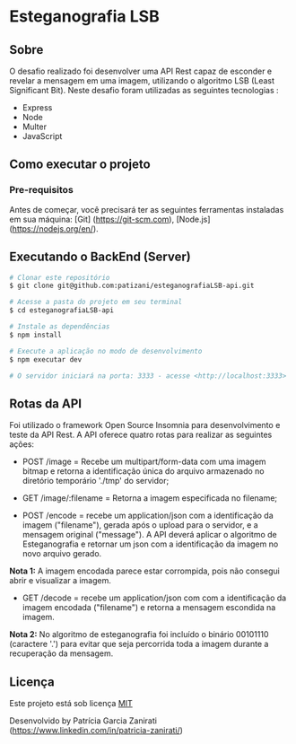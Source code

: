 
# Esteganografia LSB

## Sobre
O desafio realizado foi desenvolver uma API Rest capaz de esconder e revelar a mensagem em uma imagem, utilizando o algoritmo LSB (Least Significant Bit).
Neste desafio foram utilizadas as seguintes tecnologias :

- Express
- Node
- Multer
- JavaScript

## Como executar o projeto

### Pre-requisitos
Antes de começar, você precisará ter as seguintes ferramentas instaladas em sua máquina: [Git] (https://git-scm.com), [Node.js] (https://nodejs.org/en/).

## Executando o BackEnd (Server)

```bash
# Clonar este repositório
$ git clone git@github.com:patizani/esteganografiaLSB-api.git

# Acesse a pasta do projeto em seu terminal
$ cd esteganografiaLSB-api

# Instale as dependências
$ npm install

# Execute a aplicação no modo de desenvolvimento
$ npm executar dev

# O servidor iniciará na porta: 3333 - acesse <http://localhost:3333>
```

## Rotas da API
Foi utilizado o framework Open Source Insomnia para desenvolvimento e teste da API Rest. A API oferece quatro rotas para realizar as seguintes ações:

- POST /image = Recebe um multipart/form-data com uma imagem bitmap e retorna a identificação única do arquivo armazenado no diretório temporário './tmp' do servidor;

- GET /image/:filename = Retorna a imagem especificada no filename;  

- POST /encode = recebe um application/json com a identificação da imagem ("filename"), gerada após o upload para o servidor, e a mensagem original ("message"). A API deverá aplicar o algoritmo de Esteganografia e retornar um json com a identificação da imagem no novo arquivo gerado.

**Nota 1:** A imagem encodada parece estar corrompida, pois não consegui abrir e visualizar a imagem.

- GET /decode = recebe um application/json com com a identificação da imagem encodada ("filename") e retorna a mensagem escondida na imagem.

**Nota 2:** No algoritmo de esteganografia foi incluído o binário 00101110 (caractere '.') para evitar que seja percorrida toda a imagem durante a recuperação da mensagem. 

## Licença
Este projeto está sob licença
[MIT](https://github.com/patizani/esteganografiaLSB-api/blob/main/LICENSE)

Desenvolvido by Patrícia Garcia Zanirati (https://www.linkedin.com/in/patricia-zanirati/)
